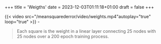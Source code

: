 +++
title = 'Weigths'
date = 2023-12-03T01:11:18+01:00
draft = false
+++

{{< video src="/meansquarederror/video/weights.mp4"autoplay="true" loop="true" >}} -
<!-- {{< video src="/video/weights.mp4" autoplay="true" loop="true" >}} -->

> Each square is the weight in a linear layer connecting 25 nodes with 25 nodes over a 200 epoch training process. 